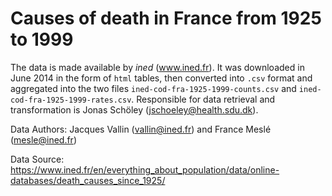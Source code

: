 Causes of death in France from 1925 to 1999
===========================================

The data is made available by *ined* (www.ined.fr). It was downloaded in June 2014 in the form of `html` tables, then converted into `.csv` format and aggregated into the two files `ined-cod-fra-1925-1999-counts.csv` and `ined-cod-fra-1925-1999-rates.csv`. Responsible for data retrieval and transformation is Jonas Schöley (jschoeley@health.sdu.dk).

Data Authors: Jacques Vallin (vallin@ined.fr) and France Meslé (mesle@ined.fr)

Data Source: https://www.ined.fr/en/everything_about_population/data/online-databases/death_causes_since_1925/